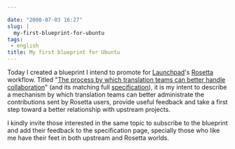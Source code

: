 ```yaml
---

date: "2008-07-03 16:27"
slug: |
  my-first-blueprint-for-ubuntu
tags:
 - english
title: My first blueprint for Ubuntu
---
```


Today I created a blueprint I intend to promote for
[Launchpad](http://launchpad.net/)\'s
[Rosetta](http://launchpad.net/rosetta/) workflow. Titled "[The process
by which translation teams can better handle
collaboration](https://blueprints.edge.launchpad.net/rosetta/+spec/translation-workflow-and-notification-system)\"
(and its matching full
[specification](https://wiki.ubuntu.com/OgMaciel/blueprints/rosetta)),
it is my intent to describe a mechanism by which translation teams can
better administrate the contributions sent by Rosetta users, provide
useful feedback and take a first step toward a better relationship with
upstream projects.

I kindly invite those interested in the same topic to subscribe to the
blueprint and add their feedback to the specification page, specially
those who like me have their feet in both upstream and Rosetta worlds.
